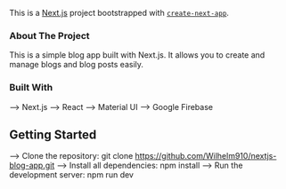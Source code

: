 This is a [Next.js](https://nextjs.org/) project bootstrapped with [`create-next-app`](https://github.com/vercel/next.js/tree/canary/packages/create-next-app).

### About The Project
This is a simple blog app built with Next.js. It allows you to create and manage blogs and blog posts easily.

### Built With
--> Next.js
--> React
--> Material UI
--> Google Firebase

## Getting Started
--> Clone the repository: git clone https://github.com/Wilhelm910/nextjs-blog-app.git
--> Install all dependencies: npm install
--> Run the development server: npm run dev
